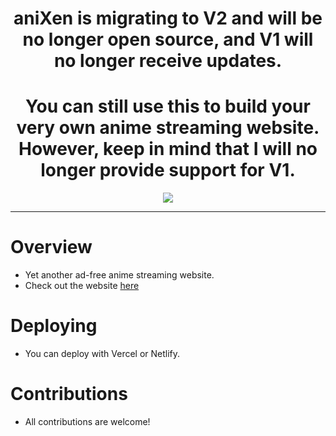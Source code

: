 <div align="center">

# aniXen is migrating to V2 and will be no longer open source, and V1 will no longer receive updates.
# You can still use this to build your very own anime streaming website. However, keep in mind that I will no longer provide support for V1.

</div>

<p align="center">
  <img src="https://github.com/g0T-h/anixen/blob/main/public/FNLogo.png">
</p>

---

# Overview
- Yet another ad-free anime streaming website.
- Check out the website [here](https://anixen.vercel.app/)

# Deploying
- You can deploy with Vercel or Netlify.

# Contributions
- All contributions are welcome!
